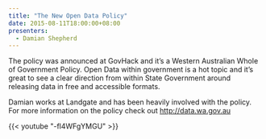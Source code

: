 ```yaml
---
title: "The New Open Data Policy"
date: 2015-08-11T18:00:00+08:00
presenters:
  - Damian Shepherd
---
```


The policy was announced at GovHack and it’s a Western Australian
Whole of Government Policy. Open Data within government is a hot topic
and it’s great to see a clear direction from within State Government
around releasing data in free and accessible formats.
<!--more-->

Damian works at Landgate and has been heavily involved with the
policy. For more information on the policy check out
http://data.wa.gov.au

{{< youtube "-fl4WFgYMGU" >}}

